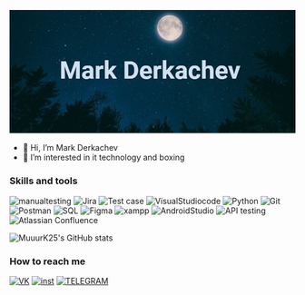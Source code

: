 [![Header](https://github.com/MuuurK25/MuuurK25/blob/main/Img/quote-2023-05-10-2ad36aa5dfc461051e259f67837ac73c.jpg)](https://vk.com/muuurk25)

- 👋 Hi, I’m Mark Derkachev
- 👀 I’m interested in it technology and boxing
### Skills and tools
![manualtesting](https://img.shields.io/badge/-manual_testing-000000?style=for-the-badge&logo=)
![Jira](https://img.shields.io/badge/-Jira-000000?style=for-the-badge&logo=Jira)
![Test case](https://img.shields.io/badge/-Test&minus;case-000000?style=for-the-badge&logo=)
![VisualStudiocode](https://img.shields.io/badge/-Visual_Studio_code-000000?style=for-the-badge&logo=VisualStudiocode)
![Python](https://img.shields.io/badge/-Python-000000?style=for-the-badge&logo=Python)
![Git](https://img.shields.io/badge/-Git-000000?style=for-the-badge&logo=Git)
![Postman](https://img.shields.io/badge/-Postman-000000?style=for-the-badge&logo=Postman)
![SQL](https://img.shields.io/badge/-SQL-000000?style=for-the-badge&logo=mysql)
![Figma](https://img.shields.io/badge/-Figma-000000?style=for-the-badge&logo=Figma)
![xampp](https://img.shields.io/badge/-xampp-000000?style=for-the-badge&logo=xampp)
![AndroidStudio](https://img.shields.io/badge/-Android_Studio-000000?style=for-the-badge&logo=AndroidStudio)
![API testing](https://img.shields.io/badge/-API_testing-000000?style=for-the-badge&logo=)
![Atlassian Confluence](https://img.shields.io/badge/-Atlassian_Confluence-000000?style=for-the-badge&logo=)


![MuuurK25's GitHub stats](https://github-readme-stats.vercel.app/api?username=MuuurK25&show_icons=true&theme=cobalt)






### How to reach me
[![VK](https://img.shields.io/badge/-ВКОНТАКТЕ-000000?style=for-the-badge&logo=Vk&logoColor=0077FF)](https://vk.com/muuurk25)
[![inst](https://img.shields.io/badge/-INSTAGRAM-000000?style=for-the-badge&logo=INSTAGRAM)](https://www.instagram.com/muuurk25/)
[![TELEGRAM](https://img.shields.io/badge/-TELEGRAM-000000?style=for-the-badge&logo=TELEGRAM)](https://t.me/muuurk25)




<!---
MuuurK25/MuuurK25 is a ✨ special ✨ repository because its `README.md` (this file) appears on your GitHub profile.
You can click the Preview link to take a look at your changes.
--->
